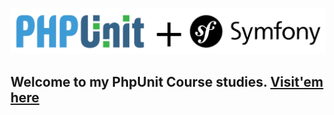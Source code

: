 ![Alt text](gitImgs/phpunitsymfony.png?raw=true "Title")

## Welcome to my PhpUnit Course studies. [Visit'em here](https://symfonycasts.com/screencast/phpunit)

